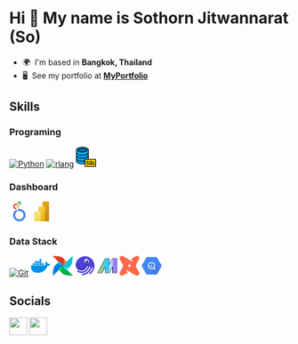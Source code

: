 Hi 👋 My name is Sothorn Jitwannarat (So)
=========================================

* 🌍  I'm based in **Bangkok, Thailand**
* 🖥️  See my portfolio at **[MyPortfolio](https://sothorn-j.notion.site/Hi-I-m-Sothorn-452a515c97c2456a81a922516422545a)**

## Skills

### Programing

<p align="left">
<a href="https://www.python.org/" target="_blank" rel="noreferrer"><img src="https://raw.githubusercontent.com/danielcranney/readme-generator/main/public/icons/skills/python-colored.svg" width="36" height="36" alt="Python" /></a>
<a href="https://www.r-project.org/" target="_blank" rel="noreferrer"><img src="https://raw.githubusercontent.com/danielcranney/readme-generator/main/public/icons/skills/rlang-colored.svg" width="36" height="36" alt="rlang" /></a>
<a href="https://www.sqltutorial.org/" target="_blank" rel="noreferrer"><img src="./images/SQL.png" width="36" height="36" alt="SQL" /></a>
</p>

### Dashboard

<p align="left">
<a href="https://lookerstudio.google.com/" target="_blank" rel="noreferrer"><img src="./images/LookerStudio.png" width="36" height="36" alt="LookerStudio" /></a>
<a href="https://powerbi.microsoft.com/" target="_blank" rel="noreferrer"><img src="./images/PowerBI.png" width="36" height="36" alt="PowerBI" /></a>
</p>

### Data Stack

<p align="left">
<a href="https://git-scm.com/" target="_blank" rel="noreferrer"><img src="https://raw.githubusercontent.com/danielcranney/readme-generator/main/public/icons/skills/git-colored.svg" width="36" height="36" alt="Git" /></a>
<a href="https://www.docker.com" target="_blank" rel="noreferrer"><img src="./images/Docker.png" width="36" height="36" alt="Docker" /></a>
<a href="https://airflow.apache.org/" target="_blank" rel="noreferrer"><img src="./images/Airflow.png" width="36" height="36" alt="Airflow" /></a>
<a href="https://dagster.io/" target="_blank" rel="noreferrer"><img src="./images/Dagster.png" width="36" height="36" alt="dagster" /></a>
<a href="https://www.mage.ai/" target="_blank" rel="noreferrer"><img src="./images/MageAI.png" width="36" height="36" alt="MageAI" /></a>
<a href="https://www.getdbt.com/" target="_blank" rel="noreferrer"><img src="./images/dbt.png" width="36" height="36" alt="dbt" /></a>
<a href="https://cloud.google.com/bigquery" target="_blank" rel="noreferrer"><img src="./images/BigQuery.png" width="36" height="36" alt="BigQuery" /></a>
</p>

## Socials

<p align="left"> <a href="https://github.com/Sothorn-J" target="_blank" rel="noreferrer"><img src="https://raw.githubusercontent.com/danielcranney/readme-generator/main/public/icons/socials/github.svg" width="32" height="32" /></a> <a href="https://www.linkedin.com/in/sothorn-jitwannarat-637788240" target="_blank" rel="noreferrer"><img src="https://raw.githubusercontent.com/danielcranney/readme-generator/main/public/icons/socials/linkedin.svg" width="32" height="32" /></a></p>
